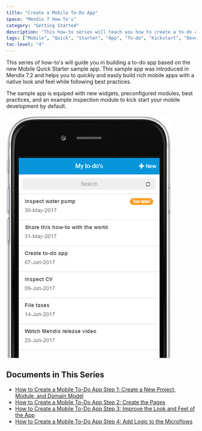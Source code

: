 ```yaml
---
title: "Create a Mobile To-Do App"
space: "Mendix 7 How-To's"
category: "Getting Started"
description: "This how-to series will teach you how to create a to-do app in 20 minutes using the Mendix Mobile Quick Starter app."
tags: ["Mobile", "Quick", "Starter", "App", "To-do", "Kickstart", "Development"]
toc-level: "4"
---
```


This series of how-to's will guide you in building a to-do app based on the new Mobile Quick Starter sample app. This sample app was introduced in Mendix 7.2 and helps you to quickly and easily build rich mobile apps with a native look and feel while following best practices.

The sample app is equiped with new widgets, preconfigured modules, best practices, and an example inspection module to kick start your mobile development by default.

![](attachments/create-a-to-do-app/todo-00.jpg)

## Documents in This Series

* [How to Create a Mobile To-Do App Step 1: Create a New Project, Module, and Domain Model](create-a-to-do-app-1)
* [How to Create a Mobile To-Do App Step 2: Create the Pages](create-a-to-do-app-2)
* [How to Create a Mobile To-Do App Step 3: Improve the Look and Feel of the App](create-a-to-do-app-3)
* [How to Create a Mobile To-Do App Step 4: Add Logic to the Microflows](create-a-to-do-app-4)
